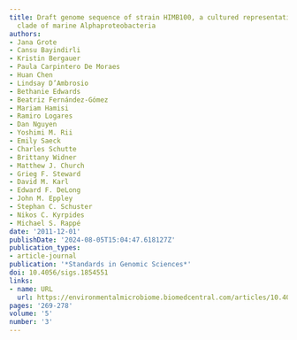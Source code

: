 ```yaml
---
title: Draft genome sequence of strain HIMB100, a cultured representative of the SAR116
  clade of marine Alphaproteobacteria
authors:
- Jana Grote
- Cansu Bayindirli
- Kristin Bergauer
- Paula Carpintero De Moraes
- Huan Chen
- Lindsay D’Ambrosio
- Bethanie Edwards
- Beatriz Fernández-Gómez
- Mariam Hamisi
- Ramiro Logares
- Dan Nguyen
- Yoshimi M. Rii
- Emily Saeck
- Charles Schutte
- Brittany Widner
- Matthew J. Church
- Grieg F. Steward
- David M. Karl
- Edward F. DeLong
- John M. Eppley
- Stephan C. Schuster
- Nikos C. Kyrpides
- Michael S. Rappé
date: '2011-12-01'
publishDate: '2024-08-05T15:04:47.618127Z'
publication_types:
- article-journal
publication: '*Standards in Genomic Sciences*'
doi: 10.4056/sigs.1854551
links:
- name: URL
  url: https://environmentalmicrobiome.biomedcentral.com/articles/10.4056/sigs.1854551
pages: '269-278'
volume: '5'
number: '3'
---
```

